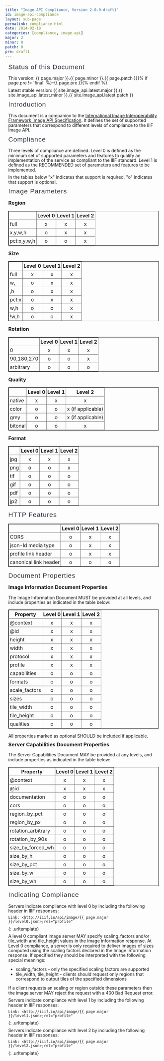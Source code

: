 ```yaml
---
title: "Image API Compliance, Version 2.0.0-draft1"
id: image-api-compliance
layout: sub-page
permalink: compliance.html
date: 2014-02-18
categories: [compliance, image-api]
major: 2
minor: 0
patch: 0
pre: draft1
---
```


<style>
.usage { margin: 0px; padding-top: 0px; padding-bottom: 2px; font-style: italic; }
dd ul li { margin: 0px; padding: 0px; }
dd ul { margin: 0px; padding-top: 0px; padding-bottom: 0px }
dt {font-weight: bold;}

.examplelist li {
  margin-bottom: 8px;
}

.examplelist li code {
  background: #eee;
  border: 1px dashed #bbb;
  padding: 3px;  
}

.CodeRay {background: #eee; border: 1px dashed #bbb; padding-left: 5px ; margin-left: 30px;}
.string {color: #209020;}
.comment {font-style: italic; color: #909090;}
.key {color: #202090;}
.integer {color: #902020;}
.error {color: red; font-weight: bold; font-size: +1;}

pre {
  margin-top: 8px; 
  margin-bottom: 8px;
}

.urltemplate { 
  background: #eee; 
  border: 1px dashed #bbb; 
  padding-left: 5px ; 
  margin-left: 30px;
  margin-right: 30px; 
  padding-top: 5px; 
  padding-bottom: 5px; 
}


body { line-height: 1.1;}

.specbody { 
  margin-left: 10px;
  margin-right: 10px;
}

.names { margin-top: 2px;}
.names li { padding-top: 0px; line-height: 1.1; list-style: none;}

p { margin-top: 8px; margin-bottom: 8px;}

.sub-pages-container .presentation-api .names li {
  line-height: 1.1;
  padding-left: 0;
}

.specbody h2 {
  color: #2f353e;
  font-family: 'Raleway', Arial, sans-serif;
  font-weight: 300;
  letter-spacing: 1px;
  margin-top: 10px;
}

.specbody h3 {
  margin-top: 10px;
}

.specbody h4 {
  margin-top: 10px;
}

.mytoc ol {
  margin: 0px;
  margin-top: 2px;
}

dt {
  margin-top: 8px;
}

.rfc {
  color: #d55;
  font-variant: small-caps;
  font-style: normal;
  font-size: 1.2em;
}

.legend { 
  width: 50%;
}

table {
  border: 1px solid black;
}

tr {
  border: 1px solid #666;
}

td, th {
  border: 1px solid #666;
  padding: 3px;
}

#markdown-toc li {
  list-style-type: none;
  padding-top: 0px; 
  padding-bottom: 0px; 
  line-height: 1.1;

  margin-top: 8px;
  margin-bottom: 8px;
}
#markdown-toc ul {
  margin-top: 8px;
  margin-bottom: 8px;
}

</style>

<div class="specbody">

## Status of this Document

This version: {{ page.major }}.{{ page.minor }}.{{ page.patch }}{% if page.pre != 'final' %}-{{ page.pre }}{% endif %}

Latest stable version: {{ site.image_api.latest.major }}.{{ site.image_api.latest.minor }}.{{ site.image_api.latest.patch }}

## Introduction

This document is a companion to the [International Image Interoperability Framework Image API Specification][1]. It defines the set of supported parameters that correspond to different levels of compliance to the IIIF Image API.

## Compliance

Three levels of compliance are defined. Level 0 is defined as the minimum set of supported parameters and features to qualify an implementation of the service as compliant to the IIIF standard. Level 1 is defined as the RECOMMENDED set of parameters and features to be implemented.

In the tables below "x" indicates that support is required, "o" indicates that support is optional.

## Image Parameters

### Region

|             | Level 0 | Level 1 | Level 2  |
| ----------- |:-------:|:-------:|:--------:|
| full        | x       | x       | x        | 
| x,y,w,h     | o       | x       | x        | 
| pct:x,y,w,h | o       | o       | x        | 

### Size

|             | Level 0 | Level 1 | Level 2  |
| ----------- |:-------:|:-------:|:--------:|
| full        | x       | x       | x        |
| w,          | o       | x       | x        |
| ,h          | o       | x       | x        |
| pct:x       | o       | x       | x        |
| w,h         | o       | o       | x        |
| !w,h        | o       | o       | x        |

### Rotation

|             | Level 0 | Level 1 | Level 2  |
| ----------- |:-------:|:-------:|:--------:|
| 0           | x       | x       | x        |
| 90,180,270  | o       | o       | x        |
| arbitrary   | o       | o       | o        |

### Quality

|             | Level 0 | Level 1 | Level 2  |
| ----------- |:-------:|:-------:|:--------:|
| native      | x       | x       | x        |
| color       | o       | o       | x (if applicable) |
| grey        | o       | o       | x (if applicable) |
| bitonal     | o       | o       | x        |

### Format

|             | Level 0 | Level 1 | Level 2  |
| ----------- |:-------:|:-------:|:--------:|
| jpg         | x       | x       | x        |
| png         | o       | o       | x        |
| tif         | o       | o       | o        |
| gif         | o       | o       | o        |
| pdf         | o       | o       | o        |
| jp2         | o       | o       | o        |

## HTTP Features

|                       | Level 0 | Level 1 | Level 2  |
| --------------------- |:-------:|:-------:|:--------:|
| CORS                  | o       | x       | x        |
| json-ld media type    | o       | x       | x        |
| profile link header   | o       | x       | x        |
| canonical link header | o       | o       | o        |

## Document Properties

### Image Information Document Properties

The Image Information Document MUST be provided at all levels, and include properties as indicated in the table below:

| Property                  | Level 0 | Level 1 | Level 2  |
| ------------------------- |:-------:|:-------:|:--------:|
| @context                  | x       | x       | x        |
| @id                       | x       | x       | x        |
| height                    | x       | x       | x        |
| width                     | x       | x       | x        |
| protocol                  | x       | x       | x        |
| profile                   | x       | x       | x        |
| capabilities              | o       | o       | o        |
| formats                   | o       | o       | o        |
| scale_factors             | o       | o       | o        |
| sizes                     | o       | o       | o        |
| tile_width                | o       | o       | o        |
| tile_height               | o       | o       | o        |
| qualities                 | o       | o       | o        |

All properties marked as optional SHOULD be included if applicable.

### Server Capabilities Document Properties

The Server Capabilities Document MAY be provided at any levels, and include properties as indicated in the table below:

| Property                  | Level 0 | Level 1 | Level 2  |
| ------------------------- |:-------:|:-------:|:--------:|
| @context                  | x       | x       | x        |
| @id                       | x       | x       | x        |
| documentation             | o       | o       | o        |
| cors                      | o       | o       | o        |
| region_by_pct             | o       | o       | o        |
| region_by_px              | o       | o       | o        |
| rotation_arbitrary        | o       | o       | o        |
| rotation_by_90s           | o       | o       | o        |
| size_by_forced_wh         | o       | o       | o        |
| size_by_h                 | o       | o       | o        |
| size_by_pct               | o       | o       | o        |
| size_by_w                 | o       | o       | o        |
| size_by_wh                | o       | o       | o        |

## Indicating Compliance

Servers indicate compliance with level 0 by including the following header in IIIF responses:

```
Link: <http://iiif.io/api/image/{{ page.major }}/level0.json>;rel="profile"
```
{: .urltemplate}

A level 0 compliant image server MAY specify scaling_factors and/or tile_width and tile_height values in the Image information response. At Level 0 compliance, a server is only required to deliver images of sizes computed using the scaling factors declared in the Image Information response. If specified they should be interpreted with the following special meanings:

 * scaling_factors - only the specified scaling factors are supported
 * tile_width, tile_height - clients should request only regions that correspond to output tiles of the specified dimensions

If a client requests an scaling or region outside these parameters then the image server MAY reject the request with a 400 Bad Request error.

Servers indicate compliance with level 1 by including the following header in IIIF responses:

```
Link: <http://iiif.io/api/image/{{ page.major }}/level1.json>;rel="profile"
```
{: .urltemplate}

Servers indicate compliance with level 2 by including the following header in IIIF responses:

```
Link: <http://iiif.io/api/image/{{ page.major }}/level2.json>;rel="profile"
```
{: .urltemplate}

</div>

   [1]: http://iiif.io/api/image/2.0
